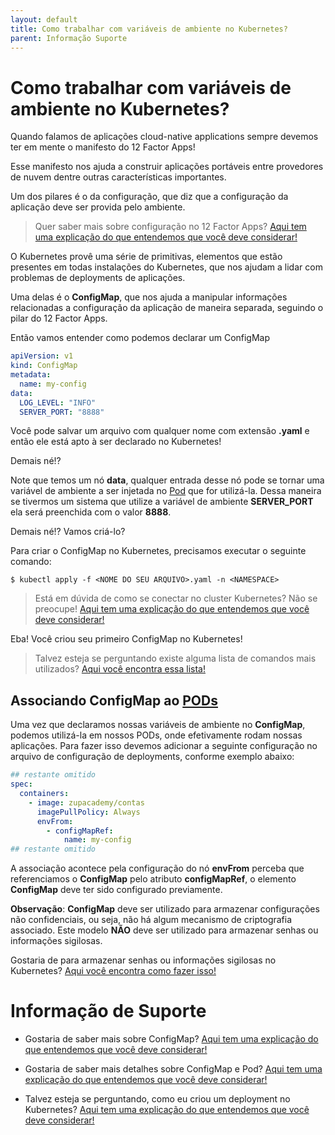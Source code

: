 ```yaml
---
layout: default
title: Como trabalhar com variáveis de ambiente no Kubernetes? 
parent: Informação Suporte
---
```

# Como trabalhar com variáveis de ambiente no Kubernetes?

Quando falamos de aplicações cloud-native applications sempre devemos ter em mente o manifesto
do 12 Factor Apps!

Esse manifesto nos ajuda a construir aplicações portáveis entre provedores de nuvem dentre
outras características importantes.

Um dos pilares é o da configuração, que diz que a configuração da aplicação deve ser provida pelo ambiente.

> Quer saber mais sobre configuração no 12 Factor Apps? [Aqui tem uma explicação do que entendemos que você deve considerar!](../informacao_procedural/twelve-factor-config.md)

O Kubernetes provê uma série de primitivas, elementos que estão presentes em todas instalações do Kubernetes,
que nos ajudam a lidar com problemas de deployments de aplicações.

Uma delas é o **ConfigMap**, que nos ajuda a manipular informações relacionadas a configuração
da aplicação de maneira separada, seguindo o pilar do 12 Factor Apps.

Então vamos entender como podemos declarar um ConfigMap 

```yaml
apiVersion: v1
kind: ConfigMap
metadata:
  name: my-config
data:
  LOG_LEVEL: "INFO"
  SERVER_PORT: "8888"
```

Você pode salvar um arquivo com qualquer nome com extensão **.yaml** e então ele está apto à ser declarado no Kubernetes!

Demais né!?

Note que temos um nó **data**, qualquer entrada desse nó pode se tornar uma variável de ambiente a ser injetada no [Pod](https://kubernetes.io/docs/concepts/workloads/pods/) 
que for utilizá-la. Dessa maneira se tivermos um sistema que utilize a variável de ambiente **SERVER_PORT** ela será 
preenchida com o valor **8888**.

Demais né!? Vamos criá-lo?

Para criar o ConfigMap no Kubernetes, precisamos executar o seguinte comando:

```shell script
$ kubectl apply -f <NOME DO SEU ARQUIVO>.yaml -n <NAMESPACE>
```

> Está em dúvida de como se conectar no cluster Kubernetes? Não se preocupe! [Aqui tem uma explicação do que entendemos que você deve considerar!](../informacao_procedural/conectando_gcloud_sdk.md)

Eba! Você criou seu primeiro ConfigMap no Kubernetes!

>  Talvez esteja se perguntando existe alguma lista de comandos mais utilizados? [Aqui você encontra essa lista!](kubernetes_kubectl.md)

## Associando ConfigMap ao [PODs](https://kubernetes.io/docs/concepts/workloads/pods/)

Uma vez que declaramos nossas variáveis de ambiente no **ConfigMap**, podemos utilizá-la em nossos PODs, onde efetivamente
rodam nossas aplicações. Para fazer isso devemos adicionar a seguinte configuração no arquivo de configuração de deployments,
conforme exemplo abaixo:

```yaml
## restante omitido
spec:
  containers:
    - image: zupacademy/contas
      imagePullPolicy: Always
      envFrom:
        - configMapRef:
            name: my-config
## restante omitido
``` 

A associação acontece pela configuração do nó **envFrom** perceba que referenciamos o **ConfigMap** pelo atributo
**configMapRef**, o elemento **ConfigMap** deve ter sido configurado previamente.

**Observação**: **ConfigMap** deve ser utilizado para armazenar configurações não confidenciais, ou seja, 
não há algum mecanismo de criptografia associado. Este modelo **NÃO** deve ser utilizado para armazenar
senhas ou informações sigilosas.

Gostaria de para armazenar senhas ou informações sigilosas no Kubernetes? [Aqui você encontra como fazer isso!](../informacao_suporte/kubernetes_secret.md)

# Informação de Suporte

* Gostaria de saber mais sobre ConfigMap? [Aqui tem uma explicação do que entendemos que você deve considerar!](https://kubernetes.io/docs/concepts/configuration/configmap/)

* Gostaria de saber mais detalhes sobre ConfigMap e Pod? [Aqui tem uma explicação do que entendemos que você deve considerar!](https://kubernetes.io/docs/concepts/configuration/configmap/#configmaps-and-pods)

* Talvez esteja se perguntando, como eu criou um deployment no Kubernetes? [Aqui tem uma explicação do que entendemos que você deve considerar!](../informacao_suporte/kubernetes_deployment.md)